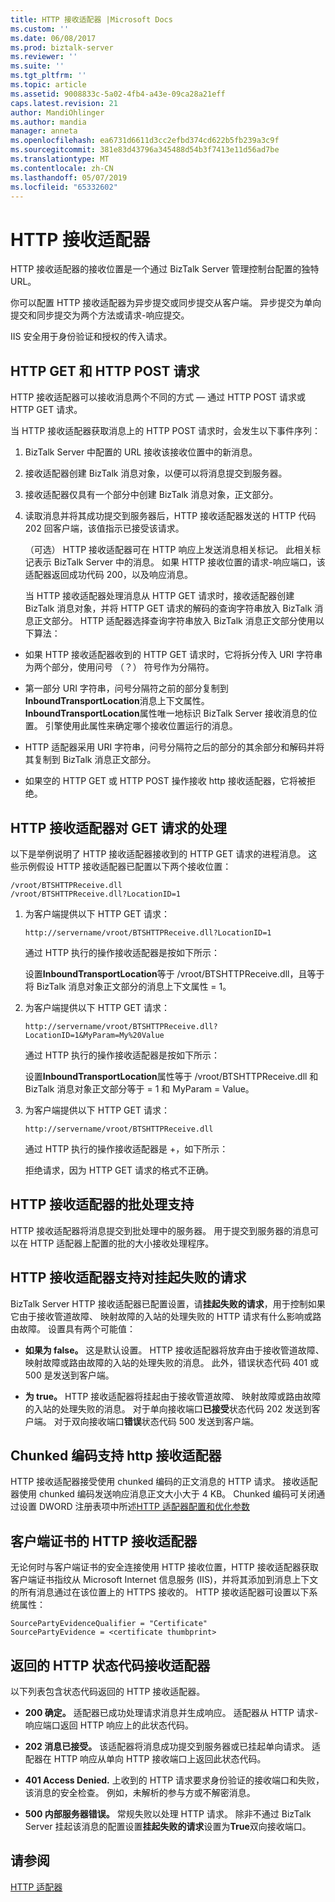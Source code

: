 ```yaml
---
title: HTTP 接收适配器 |Microsoft Docs
ms.custom: ''
ms.date: 06/08/2017
ms.prod: biztalk-server
ms.reviewer: ''
ms.suite: ''
ms.tgt_pltfrm: ''
ms.topic: article
ms.assetid: 9008833c-5a02-4fb4-a43e-09ca28a21eff
caps.latest.revision: 21
author: MandiOhlinger
ms.author: mandia
manager: anneta
ms.openlocfilehash: ea6731d6611d3cc2efbd374cd622b5fb239a3c9f
ms.sourcegitcommit: 381e83d43796a345488d54b3f7413e11d56ad7be
ms.translationtype: MT
ms.contentlocale: zh-CN
ms.lasthandoff: 05/07/2019
ms.locfileid: "65332602"
---
```

# <a name="http-receive-adapter"></a>HTTP 接收适配器
HTTP 接收适配器的接收位置是一个通过 BizTalk Server 管理控制台配置的独特 URL。  
  
 你可以配置 HTTP 接收适配器为异步提交或同步提交从客户端。 异步提交为单向提交和同步提交为两个方法或请求-响应提交。  
  
 IIS 安全用于身份验证和授权的传入请求。  
  
## <a name="http-get-and-http-post-requests"></a>HTTP GET 和 HTTP POST 请求  
 HTTP 接收适配器可以接收消息两个不同的方式 — 通过 HTTP POST 请求或 HTTP GET 请求。  
  
 当 HTTP 接收适配器获取消息上的 HTTP POST 请求时，会发生以下事件序列：  
  
1. BizTalk Server 中配置的 URL 接收该接收位置中的新消息。  
  
2. 接收适配器创建 BizTalk 消息对象，以便可以将消息提交到服务器。  
  
3. 接收适配器仅具有一个部分中创建 BizTalk 消息对象，正文部分。  
  
4. 读取消息并将其成功提交到服务器后，HTTP 接收适配器发送的 HTTP 代码 202 回客户端，该值指示已接受该请求。  
  
    （可选） HTTP 接收适配器可在 HTTP 响应上发送消息相关标记。 此相关标记表示 BizTalk Server 中的消息。 如果 HTTP 接收位置的请求-响应端口，该适配器返回成功代码 200，以及响应消息。  
  
   当 HTTP 接收适配器处理消息从 HTTP GET 请求时，接收适配器创建 BizTalk 消息对象，并将 HTTP GET 请求的解码的查询字符串放入 BizTalk 消息正文部分。 HTTP 适配器选择查询字符串放入 BizTalk 消息正文部分使用以下算法：  
  
-   如果 HTTP 接收适配器收到的 HTTP GET 请求时，它将拆分传入 URI 字符串为两个部分，使用问号 （？） 符号作为分隔符。  
  
-   第一部分 URI 字符串，问号分隔符之前的部分复制到**InboundTransportLocation**消息上下文属性。 **InboundTransportLocation**属性唯一地标识 BizTalk Server 接收消息的位置。 引擎使用此属性来确定哪个接收位置运行的消息。  
  
-   HTTP 适配器采用 URI 字符串，问号分隔符之后的部分的其余部分和解码并将其复制到 BizTalk 消息正文部分。  
  
-   如果空的 HTTP GET 或 HTTP POST 操作接收 http 接收适配器，它将被拒绝。  
  
## <a name="http-receive-adapter-processing-of-a-get-request"></a>HTTP 接收适配器对 GET 请求的处理  
 以下是举例说明了 HTTP 接收适配器接收到的 HTTP GET 请求的进程消息。 这些示例假设 HTTP 接收适配器已配置以下两个接收位置：  
  
```  
/vroot/BTSHTTPReceive.dll  
/vroot/BTSHTTPReceive.dll?LocationID=1  
```  
  
1.  为客户端提供以下 HTTP GET 请求：  
  
    ```  
    http://servername/vroot/BTSHTTPReceive.dll?LocationID=1  
    ```  
  
     通过 HTTP 执行的操作接收适配器是按如下所示：  
  
     设置**InboundTransportLocation**等于 /vroot/BTSHTTPReceive.dll，且等于将 BizTalk 消息对象正文部分的消息上下文属性 = 1。  
  
2.  为客户端提供以下 HTTP GET 请求：  
  
    ```  
    http://servername/vroot/BTSHTTPReceive.dll?LocationID=1&MyParam=My%20Value  
    ```  
  
     通过 HTTP 执行的操作接收适配器是按如下所示：  
  
     设置**InboundTransportLocation**属性等于 /vroot/BTSHTTPReceive.dll 和 BizTalk 消息对象正文部分等于 = 1 和 MyParam = Value。  
  
3.  为客户端提供以下 HTTP GET 请求：  
  
    ```  
    http://servername/vroot/BTSHTTPReceive.dll  
    ```  
  
     通过 HTTP 执行的操作接收适配器是 +，如下所示：  
  
     拒绝请求，因为 HTTP GET 请求的格式不正确。  
  
## <a name="batching-support-for-the-http-receive-adapter"></a>HTTP 接收适配器的批处理支持  
 HTTP 接收适配器将消息提交到批处理中的服务器。 用于提交到服务器的消息可以在 HTTP 适配器上配置的批的大小接收处理程序。  
  
## <a name="http-receive-adapter-support-for-suspending-failed-requests"></a>HTTP 接收适配器支持对挂起失败的请求  
 BizTalk Server HTTP 接收适配器已配置设置，请**挂起失败的请求**，用于控制如果它由于接收管道故障、 映射故障的入站的处理失败的 HTTP 请求有什么影响或路由故障。 设置具有两个可能值：  
  
-   **如果为 false。** 这是默认设置。 HTTP 接收适配器将放弃由于接收管道故障、 映射故障或路由故障的入站的处理失败的消息。 此外，错误状态代码 401 或 500 是发送到客户端。 
  
-   **为 true。** HTTP 接收适配器将挂起由于接收管道故障、 映射故障或路由故障的入站的处理失败的消息。 对于单向接收端口**已接受**状态代码 202 发送到客户端。 对于双向接收端口**错误**状态代码 500 发送到客户端。  
  
## <a name="chunked-encoding-support-for-the-http-receive-adapter"></a>Chunked 编码支持 http 接收适配器  
 HTTP 接收适配器接受使用 chunked 编码的正文消息的 HTTP 请求。 接收适配器使用 chunked 编码发送响应消息正文大小大于 4 KB。 Chunked 编码可关闭通过设置 DWORD 注册表项中所述[HTTP 适配器配置和优化参数](../core/http-adapter-configuration-and-tuning-parameters.md)  
  
## <a name="client-certificates-for-the-http-receive-adapter"></a>客户端证书的 HTTP 接收适配器  
 无论何时与客户端证书的安全连接使用 HTTP 接收位置，HTTP 接收适配器获取客户端证书指纹从 Microsoft Internet 信息服务 (IIS)，并将其添加到消息上下文的所有消息通过在该位置上的 HTTPS 接收的。 HTTP 接收适配器可设置以下系统属性：  
  
```  
SourcePartyEvidenceQualifier = "Certificate"  
SourcePartyEvidence = <certificate thumbprint>  
```  
  
## <a name="status-codes-returned-by-the-http-receive-adapter"></a>返回的 HTTP 状态代码接收适配器  
 以下列表包含状态代码返回的 HTTP 接收适配器。  
  
-   **200 确定。** 适配器已成功处理请求消息并生成响应。 适配器从 HTTP 请求-响应端口返回 HTTP 响应上的此状态代码。  
  
-   **202 消息已接受。** 该适配器将消息成功提交到服务器或已挂起单向请求。 适配器在 HTTP 响应从单向 HTTP 接收端口上返回此状态代码。  
  
-   **401 Access Denied.** 上收到的 HTTP 请求要求身份验证的接收端口和失败，该消息的安全检查。 例如，未解析的参与方或不解密消息。  
  
-   **500 内部服务器错误。** 常规失败以处理 HTTP 请求。 除非不通过 BizTalk Server 挂起该消息的配置设置**挂起失败的请求**设置为**True**双向接收端口。  
  
## <a name="see-also"></a>请参阅  
 [HTTP 适配器](../core/http-adapter.md)